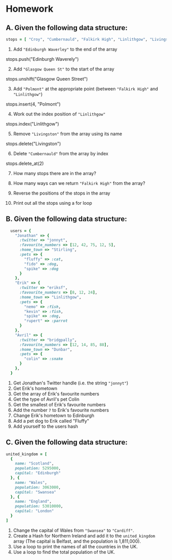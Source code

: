 # Homework

## A. Given the following data structure:

```ruby
stops = [ "Croy", "Cumbernauld", "Falkirk High", "Linlithgow", "Livingston", "Haymarket" ]
```

1. Add `"Edinburgh Waverley"` to the end of the array

stops.push("Edinburgh Waverely")

2. Add `"Glasgow Queen St"` to the start of the array

stops.unshift("Glasgow Queen Street")

3. Add `"Polmont"` at the appropriate point (between `"Falkirk High"` and `"Linlithgow"`)

stops.insert(4, "Polmont")

4. Work out the index position of `"Linlithgow"`

stops.index("Linlithgow")

5. Remove `"Livingston"` from the array using its name

stops.delete("Livingston")

6. Delete `"Cumbernauld"` from the array by index

stops.delete_at(2)

7. How many stops there are in the array?

8. How many ways can we return `"Falkirk High"` from the array?

9. Reverse the positions of the stops in the array

10. Print out all the stops using a for loop

## B. Given the following data structure:

```ruby
  users = {
    "Jonathan" => {
      :twitter => "jonnyt",
      :favourite_numbers => [12, 42, 75, 12, 5],
      :home_town => "Stirling",
      :pets => {
        "fluffy" => :cat,
        "fido" => :dog,
        "spike" => :dog
      }
    },
    "Erik" => {
      :twitter => "eriksf",
      :favourite_numbers => [8, 12, 24],
      :home_town => "Linlithgow",
      :pets => {
        "nemo" => :fish,
        "kevin" => :fish,
        "spike" => :dog,
        "rupert" => :parrot
      }
    },
    "Avril" => {
      :twitter => "bridgpally",
      :favourite_numbers => [12, 14, 85, 88],
      :home_town => "Dunbar",
      :pets => {
        "colin" => :snake
      }
    },
  }
```

1. Get Jonathan's Twitter handle (i.e. the string `"jonnyt"`)
2. Get Erik's hometown
3. Get the array of Erik's favourite numbers
4. Get the type of Avril's pet Colin
5. Get the smallest of Erik's favourite numbers
6. Add the number `7` to Erik's favourite numbers
7. Change Erik's hometown to Edinburgh
8. Add a pet dog to Erik called "Fluffy"
9. Add yourself to the users hash

## C. Given the following data structure:

```ruby
united_kingdom = [
  {
    name: "Scotland",
    population: 5295000,
    capital: "Edinburgh"
  }, {
    name: "Wales",
    population: 3063000,
    capital: "Swansea"
  }, {
    name: "England",
    population: 53010000,
    capital: "London"
  }
]
```

1. Change the capital of Wales from `"Swansea"` to `"Cardiff"`.
2. Create a Hash for Northern Ireland and add it to the `united_kingdom` array (The capital is Belfast, and the population is 1,811,000).
3. Use a loop to print the names of all the countries in the UK.
4. Use a loop to find the total population of the UK.
